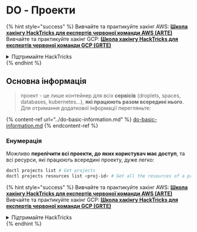 # DO - Проекти

{% hint style="success" %}
Вивчайте та практикуйте хакінг AWS: <img src="/.gitbook/assets/image.png" alt="" data-size="line">[**Школа хакінгу HackTricks для експертів червоної команди AWS (ARTE)**](https://training.hacktricks.xyz/courses/arte)<img src="/.gitbook/assets/image.png" alt="" data-size="line">\
Вивчайте та практикуйте хакінг GCP: <img src="/.gitbook/assets/image (2).png" alt="" data-size="line">[**Школа хакінгу HackTricks для експертів червоної команди GCP (GRTE)**<img src="/.gitbook/assets/image (2).png" alt="" data-size="line">](https://training.hacktricks.xyz/courses/grte)

<details>

<summary>Підтримайте HackTricks</summary>

* Перевірте [**плани підписки**](https://github.com/sponsors/carlospolop)!
* **Приєднуйтесь до** 💬 [**групи Discord**](https://discord.gg/hRep4RUj7f) або [**групи Telegram**](https://t.me/peass) або **слідкуйте** за нами на **Twitter** 🐦 [**@hacktricks\_live**](https://twitter.com/hacktricks\_live)**.**
* **Поширюйте хакінг-прийоми, надсилаючи PR до** [**HackTricks**](https://github.com/carlospolop/hacktricks) та [**HackTricks Cloud**](https://github.com/carlospolop/hacktricks-cloud) репозиторіїв на GitHub.

</details>
{% endhint %}

## Основна інформація

> проект - це лише контейнер для всіх **сервісів** (droplets, spaces, databases, kubernetes...), **які працюють разом всередині нього**.\
Для отримання додаткової інформації перегляньте:

{% content-ref url="../do-basic-information.md" %}
[do-basic-information.md](../do-basic-information.md)
{% endcontent-ref %}

### Енумерація

Можливо **перелічити всі проекти, до яких користувач має доступ**, та всі ресурси, які працюють всередині проекту, дуже легко:
```bash
doctl projects list # Get projects
doctl projects resources list <proj-id> # Get all the resources of a project
```
{% hint style="success" %}
Вивчайте та практикуйте хакінг AWS: <img src="/.gitbook/assets/image.png" alt="" data-size="line">[**Школа хакінгу HackTricks для експертів червоної команди AWS (ARTE)**](https://training.hacktricks.xyz/courses/arte)<img src="/.gitbook/assets/image.png" alt="" data-size="line">\
Вивчайте та практикуйте хакінг GCP: <img src="/.gitbook/assets/image (2).png" alt="" data-size="line">[**Школа хакінгу HackTricks для експертів червоної команди GCP (GRTE)**<img src="/.gitbook/assets/image (2).png" alt="" data-size="line">](https://training.hacktricks.xyz/courses/grte)

<details>

<summary>Підтримайте HackTricks</summary>

* Перевірте [**плани підписки**](https://github.com/sponsors/carlospolop)!
* **Приєднуйтесь до** 💬 [**групи Discord**](https://discord.gg/hRep4RUj7f) або [**групи Telegram**](https://t.me/peass) або **слідкуйте** за нами на **Twitter** 🐦 [**@hacktricks\_live**](https://twitter.com/hacktricks\_live)**.**
* **Поширюйте хакерські трюки, надсилаючи PR до** [**HackTricks**](https://github.com/carlospolop/hacktricks) та [**HackTricks Cloud**](https://github.com/carlospolop/hacktricks-cloud) репозиторіїв на GitHub.

</details>
{% endhint %}
